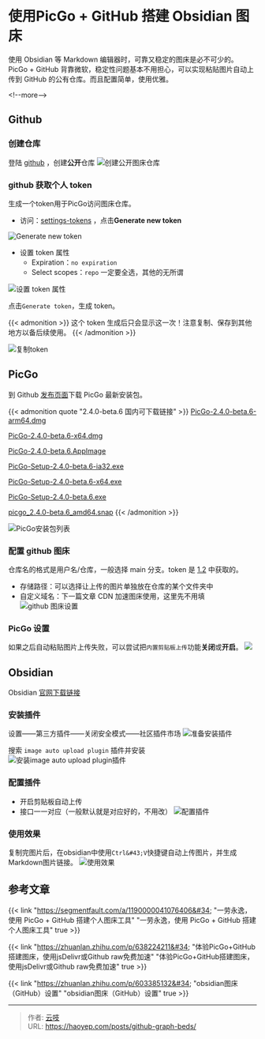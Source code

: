 # 使用PicGo &#43; GitHub 搭建 Obsidian 图床


使用 Obsidian 等 Markdown 编辑器时，可靠又稳定的图床是必不可少的。PicGo &#43; GitHub 背靠微软，稳定性问题基本不用担心，可以实现粘贴图片自动上传到 GitHub 的公有仓库。而且配置简单，使用优雅。

&lt;!--more--&gt;

## Github
### 创建仓库
登陆 [github]( https://github.com/ ) ，创建**公开**仓库
![创建公开图床仓库](https://cdn.haoyep.com/gh/leegical/Blog_img/cdnimg/202312141532137.png)
### github 获取个人 token
生成一个token用于PicGo访问图床仓库。
- 访问：[settings-tokens](https://github.com/settings/tokens) ，点击**Generate new token**

![Generate new token](https://cdn.haoyep.com/gh/leegical/Blog_img/cdnimg/202312141534671.png)

- 设置 token 属性
	- Expiration：`no expiration`
	- Select scopes：`repo` 一定要全选，其他的无所谓

![设置 token 属性](https://cdn.haoyep.com/gh/leegical/Blog_img/cdnimg/202312141536361.png)

点击`Generate token`，生成 token。

{{&lt; admonition &gt;}}
这个 token 生成后只会显示这一次！注意复制、保存到其他地方以备后续使用。
{{&lt; /admonition &gt;}}

![复制token](https://cdn.haoyep.com/gh/leegical/Blog_img/cdnimg/202312141537568.png)

## PicGo
到 Github [发布页面](https://github.com/Molunerfinn/PicGo/releases)下载 PicGo 最新安装包。

{{&lt; admonition quote &#34;2.4.0-beta.6 国内可下载链接&#34; &gt;}}
[PicGo-2.4.0-beta.6-arm64.dmg](https://picgo-release.molunerfinn.com/2.4.0-beta.6/PicGo-2.4.0-beta.6-arm64.dmg)

[PicGo-2.4.0-beta.6-x64.dmg](https://picgo-release.molunerfinn.com/2.4.0-beta.6/PicGo-2.4.0-beta.6-x64.dmg)  

[PicGo-2.4.0-beta.6.AppImage](https://picgo-release.molunerfinn.com/2.4.0-beta.6/PicGo-2.4.0-beta.6.AppImage)  

[PicGo-Setup-2.4.0-beta.6-ia32.exe](https://picgo-release.molunerfinn.com/2.4.0-beta.6/PicGo-Setup-2.4.0-beta.6-ia32.exe)  

[PicGo-Setup-2.4.0-beta.6-x64.exe](https://picgo-release.molunerfinn.com/2.4.0-beta.6/PicGo-Setup-2.4.0-beta.6-x64.exe)  

[PicGo-Setup-2.4.0-beta.6.exe](https://picgo-release.molunerfinn.com/2.4.0-beta.6/PicGo-Setup-2.4.0-beta.6.exe)  

[picgo_2.4.0-beta.6_amd64.snap](https://picgo-release.molunerfinn.com/2.4.0-beta.6/picgo_2.4.0-beta.6_amd64.snap)
{{&lt; /admonition &gt;}}

![PicGo安装包列表](https://cdn.haoyep.com/gh/leegical/Blog_img/cdnimg/202312141544560.png)
### 配置 github 图床 
仓库名的格式是用户名/仓库，一般选择 main 分支。token 是 [1.2](#2-github-获取个人-token) 中获取的。
- 存储路径：可以选择让上传的图片单独放在仓库的某个文件夹中
- 自定义域名：下一篇文章 CDN 加速图床使用，这里先不用填
![github 图床设置](https://cdn.haoyep.com/gh/leegical/Blog_img/cdnimg/202312141548347.png)

### PicGo 设置
如果之后自动粘贴图片上传失败，可以尝试把`内置剪贴板上传`功能**关闭**或**开启**。
![](https://cdn.haoyep.com/gh/leegical/Blog_img/cdnimg/202312141553080.png)
## Obsidian
Obsidian [官网下载链接](https://obsidian.md/download)
### 安装插件
设置——第三方插件——关闭安全模式——社区插件市场
![准备安装插件](https://cdn.haoyep.com/gh/leegical/Blog_img/cdnimg/202312141604322.png)

搜索 `image auto upload plugin` 插件并安装
![安装image auto upload plugin插件](https://cdn.haoyep.com/gh/leegical/Blog_img/cdnimg/202312141605566.png)

### 配置插件
- 开启剪贴板自动上传
- 接口一一对应（一般默认就是对应好的，不用改）
![配置插件](https://cdn.haoyep.com/gh/leegical/Blog_img/cdnimg/202312141610850.png)

### 使用效果
复制完图片后，在obsidian中使用`Ctrl&#43;V`快捷键自动上传图片，并生成Markdown图片链接。
![使用效果](https://cdn.haoyep.com/gh/leegical/Blog_img@master/cdnimg/202403182335967.gif)

## 参考文章
{{&lt; link &#34;https://segmentfault.com/a/1190000041076406&#34; &#34;一劳永逸，使用 PicGo &#43; GitHub 搭建个人图床工具&#34; &#34;一劳永逸，使用 PicGo &#43; GitHub 搭建个人图床工具&#34; true &gt;}}

{{&lt; link &#34;https://zhuanlan.zhihu.com/p/638224211&#34; &#34;体验PicGo&#43;GitHub搭建图床，使用jsDelivr或Github raw免费加速&#34; &#34;体验PicGo&#43;GitHub搭建图床，使用jsDelivr或Github raw免费加速&#34; true &gt;}}

{{&lt; link &#34;https://zhuanlan.zhihu.com/p/603385132&#34; &#34;obsidian图床（GitHub）设置&#34; &#34;obsidian图床（GitHub）设置&#34; true &gt;}}


---

> 作者: [云吱](https://haoyep.com/)  
> URL: https://haoyep.com/posts/github-graph-beds/  

